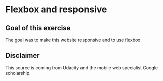 # Flexbox and responsive 

## Goal of this exercise
The goal was to make this website responsive and to use flexbox  

## Disclaimer
This source is coming from Udacity and the mobile web specialist Google scholarship.  

